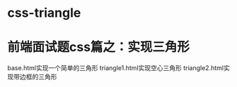 # css-triangle
前端面试题css篇之：实现三角形
==============================
base.html实现一个简单的三角形
triangle1.html实现空心三角形
triangle2.html实现带边框的三角形

